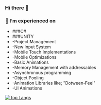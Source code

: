 ### Hi there 👋
### 🔭 I’m experienced on
- ###C#
- ###UNITY
-  -Project Management
-  -New Input System
-  -Mobile Touch Implementations
-  -Mobile Optimizations
-  -Basic Animations
-  -Memory Management with addressables
-  -Asynchronous programming
-  -Object Pooling
-  -Animation Libraries like; "Dotween-Feel"
-  -UI Animations
  
[![Top Langs](https://github-readme-stats.vercel.app/api/top-langs/?username=ozturk9976&theme=vue&border_radius=20&card_width=900)](https://github.com/anuraghazra/github-readme-stats)


<!--
**ozturk9976/ozturk9976** is a ✨ _special_ ✨ repository because its `README.md` (this file) appears on your GitHub profile.

Here are some ideas to get you started:

- 🔭 I’m currently working on ...
- 🌱 I’m currently learning ...
- 👯 I’m looking to collaborate on ...
- 🤔 I’m looking for help with ...
- 💬 Ask me about ...
- 📫 How to reach me: ...
- 😄 Pronouns: ...
- ⚡ Fun fact: ...
-->
